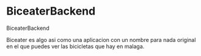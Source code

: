 # BiceaterBackend
BiceaterBackend

Biceater es algo asi como una aplicacion con un nombre para nada original en el que puedes ver las bicicletas que hay en malaga.
